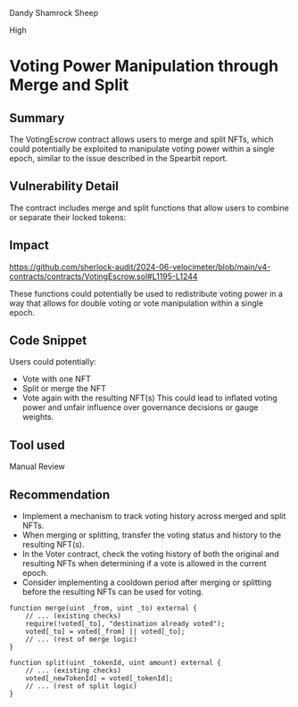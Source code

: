 Dandy Shamrock Sheep

High

# Voting Power Manipulation through Merge and Split

## Summary
The VotingEscrow contract allows users to merge and split NFTs, which could potentially be exploited to manipulate voting power within a single epoch, similar to the issue described in the Spearbit report.

## Vulnerability Detail
The contract includes merge and split functions that allow users to combine or separate their locked tokens:

## Impact
https://github.com/sherlock-audit/2024-06-velocimeter/blob/main/v4-contracts/contracts/VotingEscrow.sol#L1195-L1244

These functions could potentially be used to redistribute voting power in a way that allows for double voting or vote manipulation within a single epoch.

## Code Snippet
Users could potentially:
* Vote with one NFT
* Split or merge the NFT
* Vote again with the resulting NFT(s)
This could lead to inflated voting power and unfair influence over governance decisions or gauge weights.

## Tool used

Manual Review

## Recommendation
* Implement a mechanism to track voting history across merged and split NFTs.
* When merging or splitting, transfer the voting status and history to the resulting NFT(s).
* In the Voter contract, check the voting history of both the original and resulting NFTs when determining if a vote is allowed in the current epoch.
* Consider implementing a cooldown period after merging or splitting before the resulting NFTs can be used for voting.
```solidity
function merge(uint _from, uint _to) external {
    // ... (existing checks)
    require(!voted[_to], "destination already voted");
    voted[_to] = voted[_from] || voted[_to];
    // ... (rest of merge logic)
}

function split(uint _tokenId, uint amount) external {
    // ... (existing checks)
    voted[_newTokenId] = voted[_tokenId];
    // ... (rest of split logic)
}
```
